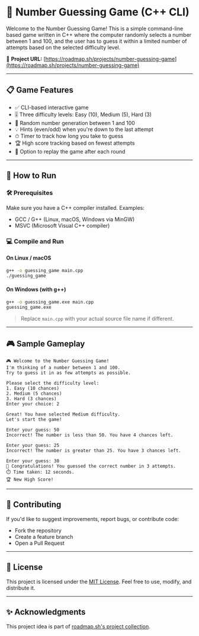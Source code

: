 # 🎯 Number Guessing Game (C++ CLI)

Welcome to the Number Guessing Game! This is a simple command-line based game written in C++ where the computer randomly selects a number between 1 and 100, and the user has to guess it within a limited number of attempts based on the selected difficulty level.

🔗 **Project URL:** [https://roadmap.sh/projects/number-guessing-game](https://roadmap.sh/projects/number-guessing-game)

---

## 📋 Game Features

- ✅ CLI-based interactive game
- 🎚 Three difficulty levels: Easy (10), Medium (5), Hard (3)
- 🔢 Random number generation between 1 and 100
- 💡 Hints (even/odd) when you're down to the last attempt
- ⏱ Timer to track how long you take to guess
- 🏆 High score tracking based on fewest attempts
- 🔁 Option to replay the game after each round

---

## 🚀 How to Run

### 🛠 Prerequisites

Make sure you have a C++ compiler installed. Examples:
- GCC / G++ (Linux, macOS, Windows via MinGW)
- MSVC (Microsoft Visual C++ compiler)

### 💻 Compile and Run

#### On Linux / macOS

```bash
g++ -o guessing_game main.cpp
./guessing_game
```

#### On Windows (with g++)

```bash
g++ -o guessing_game.exe main.cpp
guessing_game.exe
```

> Replace `main.cpp` with your actual source file name if different.

---

## 🎮 Sample Gameplay

```plaintext
🎮 Welcome to the Number Guessing Game!
I'm thinking of a number between 1 and 100.
Try to guess it in as few attempts as possible.

Please select the difficulty level:
1. Easy (10 chances)
2. Medium (5 chances)
3. Hard (3 chances)
Enter your choice: 2

Great! You have selected Medium difficulty.
Let's start the game!

Enter your guess: 50
Incorrect! The number is less than 50. You have 4 chances left.

Enter your guess: 25
Incorrect! The number is greater than 25. You have 3 chances left.

Enter your guess: 30
🎉 Congratulations! You guessed the correct number in 3 attempts.
⏱️ Time taken: 12 seconds.
🏆 New High Score!
```

---

## 🙌 Contributing

If you'd like to suggest improvements, report bugs, or contribute code:
- Fork the repository
- Create a feature branch
- Open a Pull Request

---

## 📄 License

This project is licensed under the [MIT License](LICENSE). Feel free to use, modify, and distribute it.

---

## ✨ Acknowledgments

This project idea is part of [roadmap.sh's project collection](https://roadmap.sh/projects/number-guessing-game).
